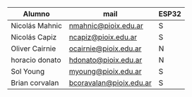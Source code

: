 | Alumno                         | mail                    | ESP32 |
|--------------------------------|-------------------------|-------|
| Nicolás Mahnic                 | nmahnic@pioix.edu.ar    | S     |
| Nicolás Capiz                  | ncapiz@pioix.edu.ar     | S     |
| Oliver Cairnie                 | ocairnie@pioix.edu.ar   | N     |
| horacio donato                 | hdonato@pioix.edu.ar    | N     |
| Sol Young                      | myoung@pioix.edu.ar     | S     |
| Brian corvalan                 | bcoravalan@pioix.edu.ar | S     |